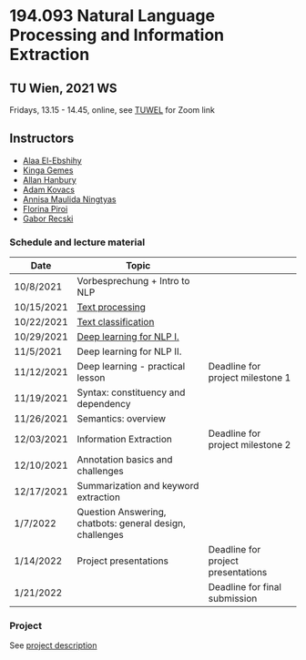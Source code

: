 # 194.093 Natural Language Processing and Information Extraction 
## TU Wien, 2021 WS

Fridays, 13.15 - 14.45, online, see [TUWEL](https://tuwel.tuwien.ac.at/course/view.php?idnumber=194093-2021W) for Zoom link

## Instructors

- [Alaa El-Ebshihy](https://tiss.tuwien.ac.at/person/334096.html)
- [Kinga Gemes](https://tiss.tuwien.ac.at/person/341880.html)
- [Allan Hanbury](https://tiss.tuwien.ac.at/person/48222.html)
- [Adam Kovacs](https://tiss.tuwien.ac.at/person/341881.html)
- [Annisa Maulida Ningtyas](https://tiss.tuwien.ac.at/person/332450.html)
- [Florina Piroi](https://tiss.tuwien.ac.at/person/239780.html)
- [Gabor Recski](https://tiss.tuwien.ac.at/person/336863.html)


### Schedule and lecture material

Date|Topic| |
----|-----|--|
10/8/2021 | Vorbesprechung + Intro to NLP | |
10/15/2021 | [Text processing](lectures/01_Text_processing) | |
10/22/2021 | [Text classification](lectures/02_Text_classification) | |
10/29/2021 | [Deep learning for NLP I.](lectures/03_DL_NLP)| |
11/5/2021 | Deep learning for NLP II.| |
11/12/2021 | Deep learning - practical lesson | Deadline for project milestone 1|
11/19/2021 | Syntax: constituency and dependency | |
11/26/2021 | Semantics: overview | |
12/03/2021 | Information Extraction | Deadline for project milestone 2|
12/10/2021 | Annotation basics and challenges| |
12/17/2021 | Summarization and keyword extraction | |
1/7/2022 | Question Answering, chatbots: general design, challenges| |
1/14/2022 | Project presentations | Deadline for project presentations |
1/21/2022 | | Deadline for final submission |


### Project

See [project description](project/NLP_IE2021_Exercise.pdf)


